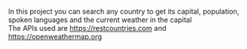 In this project you can search any country to get its capital, population, spoken languages and the current weather in the capital  
The APIs used are https://restcountries.com and https://openweathermap.org
